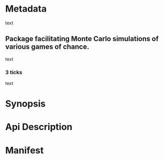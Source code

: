 # Metadata
text
## Package facilitating Monte Carlo simulations of various games of chance.
text
### 3 ticks
text
# Synopsis


# Api Description


# Manifest
